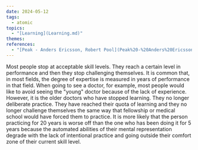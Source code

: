 ```yaml
---  
date: 2024-05-12  
tags:  
  - atomic  
topics:  
  - "[Learning](Learning.md)"  
themes:   
references:  
  - "[Peak - Anders Ericsson, Robert Pool](Peak%20-%20Anders%20Ericsson,%20Robert%20Pool.md)"  
---  
```

Most people stop at acceptable skill levels. They reach a certain level in performance and then they stop challenging themselves. It is common that, in most fields, the degree of expertise is measured in years of performance in that field. When going to see a doctor, for example, most people would like to avoid seeing the "young" doctor because of the lack of experience. However, it is the older doctors who have stopped learning. They no longer deliberate practice. They have reached their quota of learning and they no longer challenge themselves the same way that fellowship or medical school would have forced them to practice. It is more likely that the person practicing for 20 years is worse off than the one who has been doing it for 5 years because the automated abilities of their mental representation degrade with the lack of intentional practice and going outside their comfort zone of their current skill level. 